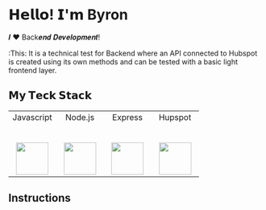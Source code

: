 # 𝗛𝗲𝗹𝗹𝗼! 𝗜'𝗺 Byron

𝑰 ❤️ Back𝒆𝒏𝒅 𝑫𝒆𝒗𝒆𝒍𝒐𝒑𝒎𝒆𝒏𝒕!

:This: It is a technical test for Backend where an API connected to Hubspot is created using its own methods and can be tested with a basic light frontend layer.

## 𝗠𝘆 𝗧𝗲𝗰𝗸 𝗦𝘁𝗮𝗰𝗸

<table>
  <tbody>
    <tr valign="top">
      <td width="25%" align="center">
        <span>Javascript</span><br><br><br>
        <img height="64px" src="https://cdn.svgporn.com/logos/javascript.svg">
      </td>
      <td width="25%" align="center">
        <span>Node.js</span><br><br><br>
        <img height="64px" src="https://cdn.svgporn.com/logos/nodejs.svg">
      </td>
      <td width="25%" align="center">
        <span>Express</span><br><br><br>
        <img height="64px" src="https://cdn.svgporn.com/logos/express.svg">
      </td>
      <td width="25%" align="center">
        <span>Hupspot</span><br><br><br>
        <img height="64px" src="https://cdn.svgporn.com/logos/hubspot.svg">
      </td>
    </tr>
  </tbody>
</table>

## Instructions
